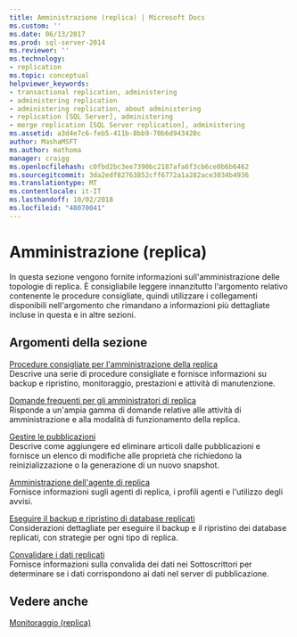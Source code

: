 ```yaml
---
title: Amministrazione (replica) | Microsoft Docs
ms.custom: ''
ms.date: 06/13/2017
ms.prod: sql-server-2014
ms.reviewer: ''
ms.technology:
- replication
ms.topic: conceptual
helpviewer_keywords:
- transactional replication, administering
- administering replication
- administering replication, about administering
- replication [SQL Server], administering
- merge replication [SQL Server replication], administering
ms.assetid: a3d4e7c6-feb5-411b-8bb9-70b6d943420c
author: MashaMSFT
ms.author: mathoma
manager: craigg
ms.openlocfilehash: c0fbd2bc3ee7390bc2187afa6f3cb6ce0b6b6462
ms.sourcegitcommit: 3da2edf82763852cff6772a1a282ace3034b4936
ms.translationtype: MT
ms.contentlocale: it-IT
ms.lasthandoff: 10/02/2018
ms.locfileid: "48070041"
---
```

# <a name="administration-replication"></a>Amministrazione (replica)
  In questa sezione vengono fornite informazioni sull'amministrazione delle topologie di replica. È consigliabile leggere innanzitutto l'argomento relativo contenente le procedure consigliate, quindi utilizzare i collegamenti disponibili nell'argomento che rimandano a informazioni più dettagliate incluse in questa e in altre sezioni.  
  
## <a name="in-this-section"></a>Argomenti della sezione  
 [Procedure consigliate per l'amministrazione della replica](best-practices-for-replication-administration.md)  
 Descrive una serie di procedure consigliate e fornisce informazioni su backup e ripristino, monitoraggio, prestazioni e attività di manutenzione.  
  
 [Domande frequenti per gli amministratori di replica](frequently-asked-questions-for-replication-administrators.md)  
 Risponde a un'ampia gamma di domande relative alle attività di amministrazione e alla modalità di funzionamento della replica.  
  
 [Gestire le pubblicazioni](../publish/maintain-publications.md)  
 Descrive come aggiungere ed eliminare articoli dalle pubblicazioni e fornisce un elenco di modifiche alle proprietà che richiedono la reinizializzazione o la generazione di un nuovo snapshot.  
  
 [Amministrazione dell'agente di replica](../agents/replication-agent-administration.md)  
 Fornisce informazioni sugli agenti di replica, i profili agenti e l'utilizzo degli avvisi.  
  
 [Eseguire il backup e ripristino di database replicati](back-up-and-restore-replicated-databases.md)  
 Considerazioni dettagliate per eseguire il backup e il ripristino dei database replicati, con strategie per ogni tipo di replica.  
  
 [Convalidare i dati replicati](../validate-replicated-data.md)  
 Fornisce informazioni sulla convalida dei dati nei Sottoscrittori per determinare se i dati corrispondono ai dati nel server di pubblicazione.  
  
## <a name="see-also"></a>Vedere anche  
 [Monitoraggio &#40;replica&#41;](../monitoring-replication.md)  
  
  
